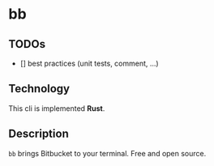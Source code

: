 # bb

## TODOs

- [] best practices (unit tests, comment, ...)

## Technology

This cli is implemented **Rust**.

## Description

`bb` brings Bitbucket to your terminal. Free and open source.
